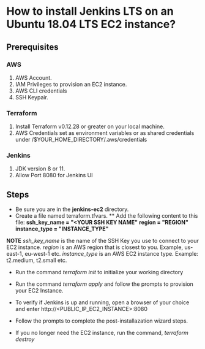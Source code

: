 # How to install Jenkins LTS on an Ubuntu 18.04 LTS EC2 instance?

## Prerequisites

### AWS
1. AWS Account. 
2. IAM Privileges to provision an EC2 instance.
3. AWS CLI credentials
4. SSH Keypair.

### Terraform
1. Install Terraform v0.12.28 or greater on your local machine.
2. AWS Credentials set as environment variables or as shared credentials under /$YOUR_HOME_DIRECTORY/.aws/credentials

### Jenkins
1. JDK version 8 or 11.
2. Allow Port 8080 for Jenkins UI

## Steps
* Be sure you are in the **jenkins-ec2** directory.
* Create a file named terraform.tfvars.
** Add the following content to this file:
    **ssh_key_name = "<YOUR SSH KEY NAME"**
    **region = "REGION"**
    **instance_type = "INSTANCE_TYPE"**

**NOTE**
*ssh_key_name* is the name of the SSH Key you use to connect to your EC2 instance.
*region* is an AWS region that is closest to you. Example, us-east-1, eu-west-1 etc.
*instance_type* is an AWS EC2 instance type. Example: t2.medium, t2.small etc.

* Run the command *terraform init* to initialize your working directory

* Run the command *terraform apply* and follow the prompts to provision your EC2 Instance.

* To verify if Jenkins is up and running, open a browser of your choice and enter 
http://<PUBLIC_IP_EC2_INSTANCE>:8080

* Follow the prompts to complete the post-installazation wizard steps.

* If you no longer need the EC2 instance, run the command, *terraform destroy*